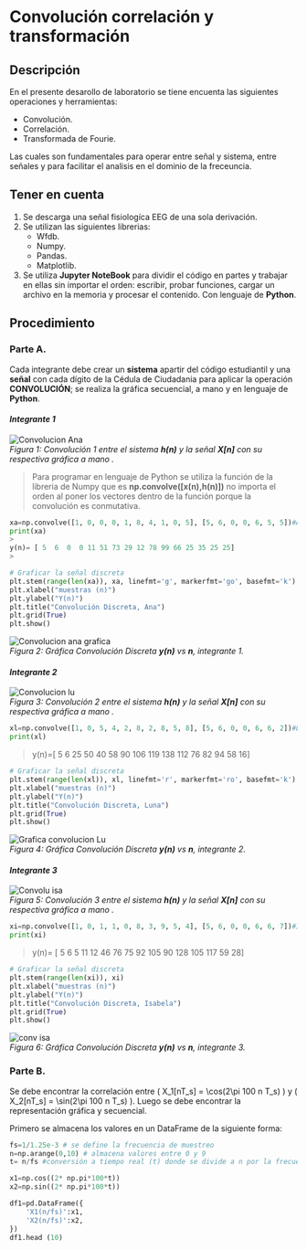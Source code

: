 # Convolución correlación y transformación
## Descripción
En el presente desarollo de laboratorio se tiene encuenta las siguientes operaciones y herramientas:
+ Convolución.
+ Correlación.
+ Transformada de Fourie.
  
Las cuales son fundamentales para operar entre señal y sistema, entre señales y para facilitar el analisis en el dominio de la freceuncia.
## Tener en cuenta
1. Se descarga una señal fisiologíca EEG de una sola derivación.
2. Se utilizan las siguientes librerias:
   + Wfdb.
   + Numpy.
   + Pandas.
   + Matplotlib.
3. Se utiliza **Jupyter NoteBook** para dividir el código en partes y trabajar en ellas sin importar el orden: escribir, probar funciones, cargar un archivo en la memoria y procesar el contenido. Con lenguaje de **Python**.
## Procedimiento
### Parte A.
Cada integrante debe crear un **sistema** apartir del código estudiantil y una **señal** con cada dígito de la Cédula de Ciudadania para aplicar la operación **CONVOLUCIÓN**; se realiza la gráfica secuencial, a mano y en lenguaje de **Python**.
#### *Integrante 1* 
![Convolucion Ana ](https://github.com/user-attachments/assets/c61496ed-73e0-4d1e-b836-6da0b15439e5)
<br><em>Figura 1: Convolución 1 entre el sistema **h(n)** y la señal **X[n]** con su respectiva gráfica a mano .</em></p>

>Para programar en lenguaje de Python se utiliza la función de la libreria de Numpy que es **np.convolve([x(n),h(n)])** no importa el orden al poner los vectores dentro de la función porque la convolución es conmutativa. 
>
```python
xa=np.convolve([1, 0, 0, 0, 1, 8, 4, 1, 0, 5], [5, 6, 0, 0, 6, 5, 5])#Ana
print(xa)
>
y(n)= [ 5  6  0  0 11 51 73 29 12 78 99 66 25 35 25 25]
>

# Graficar la señal discreta 
plt.stem(range(len(xa)), xa, linefmt='g', markerfmt='go', basefmt='k')
plt.xlabel("muestras (n)")
plt.ylabel("Y(n)")
plt.title("Convolución Discreta, Ana")
plt.grid(True)
plt.show()
```
![Convolucion ana grafica](https://github.com/user-attachments/assets/5f4a8ddf-b473-40a5-b8b8-ce5e727b19af)
<br><em>Figura 2: Gráfica Convolución Discreta **y(n)** vs **n**, integrante 1.</em></p>

#### *Integrante 2* 

![Convolucion lu](https://github.com/user-attachments/assets/501d835b-cccb-4afb-a1f0-1b9da9383713)
<br><em>Figura 3: Convolución 2 entre el sistema **h(n)** y la señal **X[n]** con su respectiva gráfica a mano .</em></p>
```python
xl=np.convolve([1, 0, 5, 4, 2, 8, 2, 8, 5, 8], [5, 6, 0, 0, 6, 6, 2])#Lunay
print(xl)
```
>y(n)=[  5   6  25  50  40  58  90 106 119 138 112  76  82  94  58  16]
>
```python
# Graficar la señal discreta 
plt.stem(range(len(xl)), xl, linefmt='r', markerfmt='ro', basefmt='k')
plt.xlabel("muestras (n)")
plt.ylabel("Y(n)")
plt.title("Convolución Discreta, Luna")
plt.grid(True)
plt.show()
```
![Grafica convolucion Lu](https://github.com/user-attachments/assets/41aa5325-09b7-4cbf-af48-dadaf824e404)
<br><em>Figura 4: Gráfica Convolución Discreta **y(n)** vs **n**, integrante 2.</em></p>

#### *Integrante 3* 
![Convolu isa](https://github.com/user-attachments/assets/9fc8bc8b-41af-4e13-b1e3-336ce0d59925)
<br><em>Figura 5: Convolución 3 entre el sistema **h(n)** y la señal **X[n]** con su respectiva gráfica a mano .</em></p>

```python
xi=np.convolve([1, 0, 1, 1, 0, 8, 3, 9, 5, 4], [5, 6, 0, 0, 6, 6, 7])#Isa
print(xi)
```
>y(n)= [  5   6   5  11  12  46  76  75  92 105  90 128 105 117  59  28]
>
```python
# Graficar la señal discreta 
plt.stem(range(len(xi)), xi)
plt.xlabel("muestras (n)")
plt.ylabel("Y(n)")
plt.title("Convolución Discreta, Isabela")
plt.grid(True)
plt.show()
```
![conv  isa](https://github.com/user-attachments/assets/6fddde56-58a3-47eb-8f07-ba0ac17f905a)
<br><em>Figura 6: Gráfica Convolución Discreta **y(n)** vs **n**, integrante 3.</em></p>

### Parte B.
Se debe encontrar la correlación entre \( X_1[nT_s] = \cos(2\pi 100 n T_s) \) y 
\( X_2[nT_s] = \sin(2\pi 100 n T_s) \). Luego se debe encontrar la representación gráfica y secuencial.

Primero se almacena los valores en un DataFrame de la siguiente forma:
```python
fs=1/1.25e-3 # se define la frecuencia de muestreo
n=np.arange(0,10) # almacena valores entre 0 y 9
t= n/fs #conversión a tiempo real (t) donde se divide a n por la frecuencia de muestreo

x1=np.cos((2* np.pi*100*t))
x2=np.sin((2* np.pi*100*t))

df1=pd.DataFrame({
    'X1(n/fs)':x1,
    'X2(n/fs)':x2,
})
df1.head (10)
```











